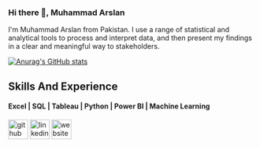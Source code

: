 ### Hi there 👋, Muhammad Arslan
I'm Muhammad Arslan from Pakistan. I use a range of statistical and analytical tools to process and interpret data, and then present my findings in a clear and meaningful way to stakeholders.

[![Anurag's GitHub stats](https://github-readme-stats.vercel.app/api?username=marslan65)](https://github.com/anuraghazra/github-readme-stats)

## Skills And Experience
#### Excel | SQL | Tableau | Python | Power BI | Machine Learning


[<img src='https://cdn.jsdelivr.net/npm/simple-icons@3.0.1/icons/github.svg' alt='github' height='40'>](https://github.com/MArslan65)  [<img src='https://cdn.jsdelivr.net/npm/simple-icons@3.0.1/icons/linkedin.svg' alt='linkedin' height='40'>](https://www.linkedin.com/in/marslan65/)  [<img src='https://cdn.jsdelivr.net/npm/simple-icons@3.0.1/icons/icloud.svg' alt='website' height='40'>](https://linktr.ee/M.Arslan)  

